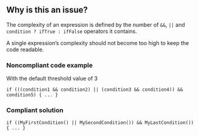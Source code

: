 ## Why is this an issue?

The complexity of an expression is defined by the number of `&&`, `||` and `condition ? ifTrue : ifFalse`
operators it contains.

A single expression’s complexity should not become too high to keep the code readable.

### Noncompliant code example

With the default threshold value of 3

    if (((condition1 && condition2) || (condition3 && condition4)) && condition5) { ... }

### Compliant solution

    if ((MyFirstCondition() || MySecondCondition()) && MyLastCondition()) { ... }